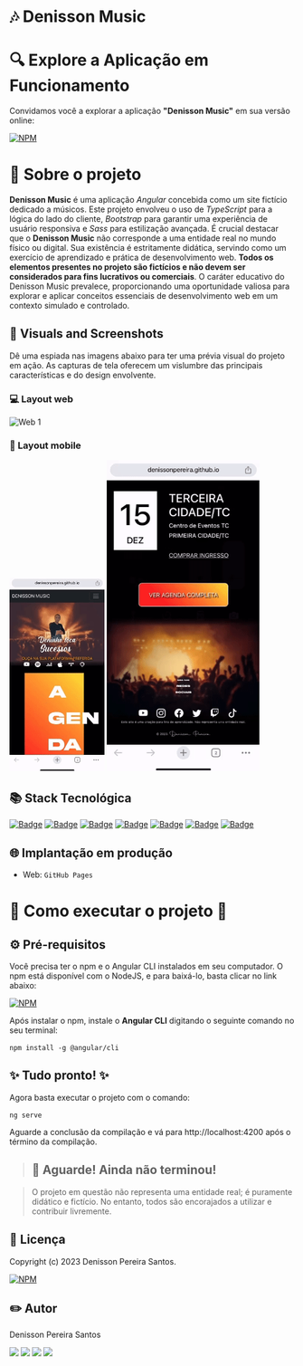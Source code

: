 # 🎶 Denisson Music


# 🔍 Explore a Aplicação em Funcionamento

Convidamos você a explorar a aplicação **"Denisson Music"** em sua versão online: 

[![NPM](https://img.shields.io/badge/Clique%20Aqui-8A2BE2)](https://denissonpereira.github.io/denisson-music/home)

# 📑 Sobre o projeto 

**Denisson Music** é uma aplicação *Angular* concebida como um site fictício dedicado a músicos. Este projeto envolveu o uso de *TypeScript* para a lógica do lado do cliente, *Bootstrap* para garantir uma experiência de usuário responsiva e *Sass* para estilização avançada. É crucial destacar que o **Denisson Music** não corresponde a uma entidade real no mundo físico ou digital. Sua existência é estritamente didática, servindo como um exercício de aprendizado e prática de desenvolvimento web. **Todos os elementos presentes no projeto são fictícios e não devem ser considerados para fins lucrativos ou comerciais**. O caráter educativo do Denisson Music prevalece, proporcionando uma oportunidade valiosa para explorar e aplicar conceitos essenciais de desenvolvimento web em um contexto simulado e controlado.

## 📸 Visuals and Screenshots

Dê uma espiada nas imagens abaixo para ter uma prévia visual do projeto em ação. As capturas de tela oferecem um vislumbre das principais características e do design envolvente.

### 💻 Layout web
![Web 1](./public/denis-music.gif) 

### 📱 Layout mobile
![Mobile 1](./public/mob1.gif) ![Mobile 2](./public/mob2.gif)

## 📚 Stack Tecnológica

[![Badge](https://img.shields.io/badge/Angular-v17.0.0-red?style=flat&logo=angular&logoColor=white)](https://angular.io/)
[![Badge](https://img.shields.io/badge/HTML-orange?style=flat&logo=html5&logoColor=white)](https://www.w3.org/html/)
[![Badge](https://img.shields.io/badge/Sass-purple?style=flat&logo=sass&logoColor=white)](https://sass-lang.com/)
[![Badge](https://img.shields.io/badge/TypeScript-blue?style=flat&logo=typescript&logoColor=white)](https://www.typescriptlang.org/)
[![Badge](https://img.shields.io/badge/Node.js-v21.4.0-green?style=flat&logo=node.js&logoColor=white)](https://nodejs.org/)
[![Badge](https://img.shields.io/badge/NG_Bootstrap-v16.0.0-blue?style=flat&logo=bootstrap&logoColor=white)](https://ng-bootstrap.github.io/)
[![Badge](https://img.shields.io/badge/Icons-v12.1.0-red?style=flat&logo=angular&logoColor=white)](https://angular.io/guide/elements)




## 🌐 Implantação em produção

- Web: `GitHub Pages`

# 🚀 Como executar o projeto 🚀

## ⚙ Pré-requisitos

Você precisa ter o npm e o Angular CLI instalados em seu computador. O npm está disponível com o NodeJS, e para baixá-lo, basta clicar no link abaixo:

[![NPM](https://img.shields.io/npm/v/npm.svg?logo=npm)](https://nodejs.org/en) 

Após instalar o npm, instale o **Angular CLI** digitando o seguinte comando no seu terminal:

```
npm install -g @angular/cli
```

## ✨ Tudo pronto! ✨

Agora basta executar o projeto com o comando:

```
ng serve
```

Aguarde a conclusão da compilação e vá para http://localhost:4200 após o término da compilação.

>## 🚨 Aguarde! Ainda não terminou!

>O projeto em questão não representa uma entidade real; é puramente didático e fictício. No entanto, todos são encorajados a utilizar e contribuir livremente.

## 📜 Licença

Copyright (c) 2023 Denisson Pereira Santos.

[![NPM](https://img.shields.io/npm/l/react)](https://github.com/DenissonPereira/denisson-music/blob/main/LICENSE) 

## ✏️ Autor 

Denisson Pereira Santos

<div> 
<a href="https://www.instagram.com/denisson_pereira1?igshid=OGQ5ZDc2ODk2ZA%3D%3D&utm_source=qr" target="_blank"><img src="https://img.shields.io/badge/-Instagram-%23E4405F?style=for-the-badge&logo=instagram&logoColor=white"></a>
<a href="https://www.linkedin.com/in/denisson-pereira" target="_blank"><img src="https://img.shields.io/badge/-LinkedIn-%230077B5?style=for-the-badge&logo=linkedin&logoColor=white"  target="_blank"></a> 
<a href="https://denissonpereira.com" target="_blank"><img src="https://img.shields.io/badge/Meu%20Site-%2333cc33?style=for-the-badge&logo=fontawesome&logoColor=white&logoWidth=15&labelColor=black"  target="_blank"></a> 
<a href="https://github.com/DenissonPereira" target="_blank"><img src="https://img.shields.io/badge/GitHub-%23181717?style=for-the-badge&logo=github&logoColor=white&logoWidth=15&labelColor=black"  target="_blank"></a> 
</div>&nbsp;&nbsp;